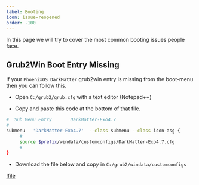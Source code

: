 ```yaml
---
label: Booting
icon: issue-reopened
order: -100
---
```


In this page we will try to cover the most common booting issues people face.

## Grub2Win Boot Entry Missing

If your `PhoenixOS DarkMatter` grub2win entry is missing from the boot-menu then you can follow this.

- Open `C:/grub2/grub.cfg` with a text editor (Notepad++)

- Copy and paste this code at the bottom of that file.

```bash
#  Sub Menu Entry       DarkMatter-Exo4.7
#
submenu   'DarkMatter-Exo4.7'  --class submenu --class icon-asg {
     #
     source $prefix/windata/customconfigs/DarkMatter-Exo4.7.cfg
     #
}
```

- Download the file below and copy in `C:/grub2/windata/customconfigs`

[!file](https://raw.githubusercontent.com/supremegamers/wiki/main/common-issues/DarkMatter-Exo4.7.cfg)
